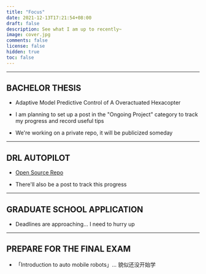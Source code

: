 ```yaml
---
title: "Focus"
date: 2021-12-13T17:21:54+08:00
draft: false
description: See what I am up to recently~
image: cover.jpg
comments: false
license: false
hidden: true
toc: false
---
```


---
## BACHELOR THESIS

* Adaptive Model Predictive Control of A Overactuated Hexacopter

* I am planning to set up a post in the "Ongoing Project" category to track my progress and record useful tips

* We're working on a private repo, it will be publicized someday

---
## DRL AUTOPILOT

* [Open Source Repo](https://github.com/ErcBunny/DRL-Autopilot)

* There'll also be a post to track this progress

---
## GRADUATE SCHOOL APPLICATION

* Deadlines are approaching... I need to hurry up

---
## PREPARE FOR THE FINAL EXAM

* 「Introduction to auto mobile robots」... 貌似还没开始学